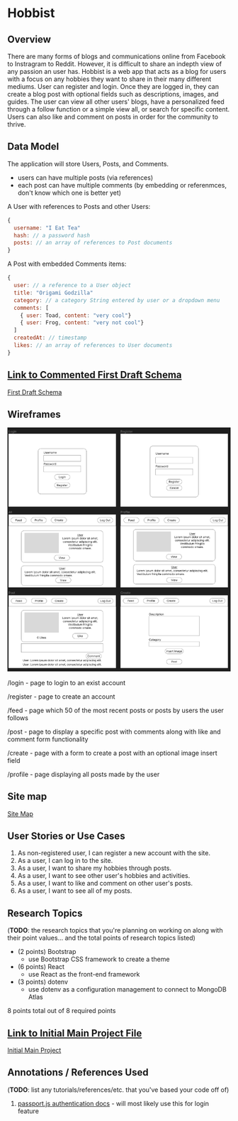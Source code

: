 # Hobbist

## Overview

There are many forms of blogs and communications online from Facebook to Instragram to Reddit. However, it is difficult to share an indepth view of any passion an user has. Hobbist is a web app that acts as a blog for users with a focus on any hobbies they want to share in their many different mediums. User can register and login. Once they are logged in, they can create a blog post with optional fields such as descriptions, images, and guides. The user can view all other users' blogs, have a personalized feed through a follow function or a simple view all, or search for specific content. Users can also like and comment on posts in order for the community to thrive.

## Data Model

The application will store Users, Posts, and Comments.

* users can have multiple posts (via references)
* each post can have multiple comments (by embedding or referenmces, don't know which one is better yet)

A User with references to Posts and other Users:

```javascript
{
  username: "I Eat Tea"
  hash: // a password hash
  posts: // an array of references to Post documents
}
```

A Post with embedded Comments items:

```javascript
{
  user: // a reference to a User object
  title: "Origami Godzilla"
  category: // a category String entered by user or a dropdown menu
  comments: [
    { user: Toad, content: "very cool"}
    { user: Frog, content: "very not cool"}
  ]
  createdAt: // timestamp
  likes: // an array of references to User documents
}
```


## [Link to Commented First Draft Schema](db.mjs) 

[First Draft Schema](db.mjs)

## Wireframes

![Wireframe](documentation/wireframe.png)

/login - page to login to an exist account

/register - page to create an account

/feed - page which 50 of the most recent posts or posts by users the user follows

/post - page to display a specific post with comments along with like and comment form functionality

/create - page with a form to create a post with an optional image insert field

/profile - page displaying all posts made by the user

## Site map

[Site Map](documentation/sitemap.png)

## User Stories or Use Cases

1. As non-registered user, I can register a new account with the site.
2. As a user, I can log in to the site.
3. As a user, I want to share my hobbies through posts.
4. As a user, I want to see other user's hobbies and activities.
5. As a user, I want to like and comment on other user's posts.
6. As a user, I want to see all of my posts.

## Research Topics

(__TODO__: the research topics that you're planning on working on along with their point values... and the total points of research topics listed)

* (2 points) Bootstrap
    * use Bootstrap CSS framework to create a theme
* (6 points) React
    * use React as the front-end framework
* (3 points) dotenv
    * use dotenv as a configuration management to connect to MongoDB Atlas

8 points total out of 8 required points


## [Link to Initial Main Project File](app.mjs) 

[Initial Main Project](app.mjs)

## Annotations / References Used

(__TODO__: list any tutorials/references/etc. that you've based your code off of)

1. [passport.js authentication docs](http://passportjs.org/docs) - will most likely use this for login feature

